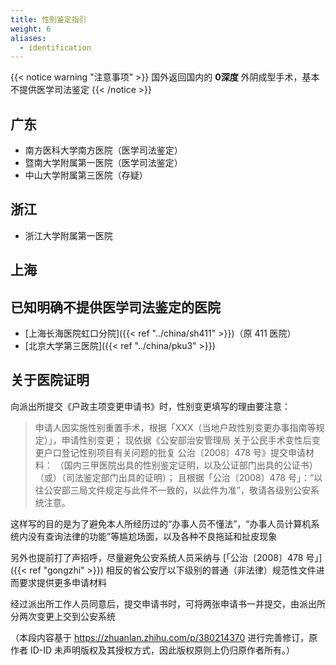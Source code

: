 ```yaml
---
title: 性別鉴定指引
weight: 6
aliases:
  - identification
---
```


{{< notice warning "注意事项" >}}
国外返回国内的 **0深度** 外阴成型手术，基本不提供医学司法鉴定
{{< /notice >}}

## 广东

- 南方医科大学南方医院（医学司法鉴定）
- 暨南大学附属第一医院（医学司法鉴定）
- 中山大学附属第三医院（存疑）

## 浙江

- 浙江大学附属第一医院

## 上海

## 已知明确不提供医学司法鉴定的医院

- [上海长海医院虹口分院]({{< ref "../china/sh411" >}})（原 411 医院）
- [北京大学第三医院]({{< ref "../china/pku3" >}})

## 关于医院证明

向派出所提交《户政主项变更申请书》时，性别变更填写的理由要注意：

> 申请人因实施性别重置手术，根据「XXX（当地户政性别变更办事指南等规定）」，申请性别变更；
> 现依据《公安部治安管理局 关于公民手术变性后变更户口登记性别项目有关问题的批复 公治〔2008〕478 号》提交申请材料：
>（国内三甲医院出具的性别鉴定证明，以及公证部门出具的公证书）（或）（司法鉴定部门出具的证明）；
> 且根据「公治〔2008〕478 号」：“以往公安部三局文件规定与此件不一致的，以此件为准”，敬请各级别公安系统注意。

这样写的目的是为了避免本人所经历过的“办事人员不懂法”，“办事人员计算机系统内没有查询法律的功能”等尴尬场面，以及各种不良拖延和扯皮现象

另外也提前打了声招呼，尽量避免公安系统人员采纳与 [「公治〔2008〕478 号」]({{< ref "gongzhi" >}}) 相反的省公安厅以下级别的普通（非法律）规范性文件进而要求提供更多申请材料

经过派出所工作人员同意后，提交申请书时，可将两张申请书一并提交，由派出所分两次变更上交到公安系统

（本段内容基于 <https://zhuanlan.zhihu.com/p/380214370> 进行完善修订，原作者 ID-ID 未声明版权及其授权方式，因此版权原则上仍归原作者所有。）
